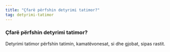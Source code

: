 ```yaml
---
title: "Çfarë përfshin detyrimi tatimor?"
tag: detyrimi-tatimor
---
```


### Çfarë përfshin detyrimi tatimor?

Detyrimi tatimor përfshin tatimin, kamatëvonesat, si dhe gjobat, sipas rastit.
